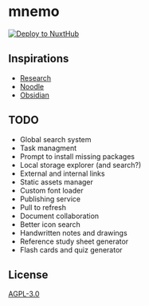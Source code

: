 # mnemo

[![Deploy to NuxtHub](https://hub.nuxt.com/button.svg)](https://hub.nuxt.com/new?repo=lemueldls/mnemo)

## Inspirations

- [Research](https://un.ms/research)
- [Noodle](https://noodle.run)
- [Obsidian](https://obsidian.md)

## TODO

- Global search system
- Task managment
- Prompt to install missing packages
- Local storage explorer (and search?)
- External and internal links
- Static assets manager
- Custom font loader
- Publishing service
- Pull to refresh
- Document collaboration
- Better icon search
- Handwritten notes and drawings
- Reference study sheet generator
- Flash cards and quiz generator

## License

[AGPL-3.0](https://choosealicense.com/licenses/agpl-3.0/)

